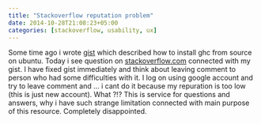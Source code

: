 ```yaml
---
title: "Stackoverflow reputation problem"
date: 2014-10-28T21:08:23+05:00
categories: [stackoverflow, usability, ux]
---
```


Some time ago i wrote [gist](https://gist.github.com/yantonov/10083524) which described how to install ghc from source on ubuntu. Today i see question on [stackoverflow.com](http://stackoverflow.com) connected with my gist. I have fixed gist immediately and think about leaving comment to person who had some difficulties with it. I log on using google account and try to leave comment and ... i cant do it because my repuration is too low (this is just new account). What ?!? This is service for questions and answers, why i have such strange limitation connected with main purpose of this resource. Completely disappointed.
